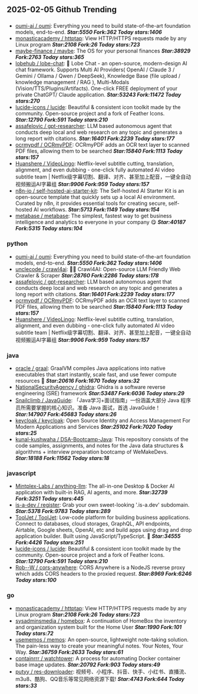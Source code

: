 ## 2025-02-05 Github Trending

### 
* [oumi-ai / oumi](https://github.com/oumi-ai/oumi): Everything you need to build state-of-the-art foundation models, end-to-end. ***Star:5550 Fork:362 Today stars:1406***
* [monasticacademy / httptap](https://github.com/monasticacademy/httptap): View HTTP/HTTPS requests made by any Linux program ***Star:2108 Fork:26 Today stars:723***
* [maybe-finance / maybe](https://github.com/maybe-finance/maybe): The OS for your personal finances ***Star:38929 Fork:2763 Today stars:365***
* [lobehub / lobe-chat](https://github.com/lobehub/lobe-chat): 🤯 Lobe Chat - an open-source, modern-design AI chat framework. Supports Multi AI Providers( OpenAI / Claude 3 / Gemini / Ollama / Qwen / DeepSeek), Knowledge Base (file upload / knowledge management / RAG ), Multi-Modals (Vision/TTS/Plugins/Artifacts). One-click FREE deployment of your private ChatGPT/ Claude application. ***Star:53243 Fork:11472 Today stars:270***
* [lucide-icons / lucide](https://github.com/lucide-icons/lucide): Beautiful & consistent icon toolkit made by the community. Open-source project and a fork of Feather Icons. ***Star:12790 Fork:591 Today stars:210***
* [assafelovic / gpt-researcher](https://github.com/assafelovic/gpt-researcher): LLM based autonomous agent that conducts deep local and web research on any topic and generates a long report with citations. ***Star:16401 Fork:2239 Today stars:177***
* [ocrmypdf / OCRmyPDF](https://github.com/ocrmypdf/OCRmyPDF): OCRmyPDF adds an OCR text layer to scanned PDF files, allowing them to be searched ***Star:15840 Fork:1113 Today stars:157***
* [Huanshere / VideoLingo](https://github.com/Huanshere/VideoLingo): Netflix-level subtitle cutting, translation, alignment, and even dubbing - one-click fully automated AI video subtitle team | Netflix级字幕切割、翻译、对齐、甚至加上配音，一键全自动视频搬运AI字幕组 ***Star:9906 Fork:959 Today stars:157***
* [n8n-io / self-hosted-ai-starter-kit](https://github.com/n8n-io/self-hosted-ai-starter-kit): The Self-hosted AI Starter Kit is an open-source template that quickly sets up a local AI environment. Curated by n8n, it provides essential tools for creating secure, self-hosted AI workflows. ***Star:5713 Fork:1149 Today stars:154***
* [metabase / metabase](https://github.com/metabase/metabase): The simplest, fastest way to get business intelligence and analytics to everyone in your company 😋 ***Star:40187 Fork:5315 Today stars:104***

### python
* [oumi-ai / oumi](https://github.com/oumi-ai/oumi): Everything you need to build state-of-the-art foundation models, end-to-end. ***Star:5550 Fork:362 Today stars:1406***
* [unclecode / crawl4ai](https://github.com/unclecode/crawl4ai): 🚀🤖 Crawl4AI: Open-source LLM Friendly Web Crawler & Scraper ***Star:28760 Fork:2286 Today stars:178***
* [assafelovic / gpt-researcher](https://github.com/assafelovic/gpt-researcher): LLM based autonomous agent that conducts deep local and web research on any topic and generates a long report with citations. ***Star:16401 Fork:2239 Today stars:177***
* [ocrmypdf / OCRmyPDF](https://github.com/ocrmypdf/OCRmyPDF): OCRmyPDF adds an OCR text layer to scanned PDF files, allowing them to be searched ***Star:15840 Fork:1113 Today stars:157***
* [Huanshere / VideoLingo](https://github.com/Huanshere/VideoLingo): Netflix-level subtitle cutting, translation, alignment, and even dubbing - one-click fully automated AI video subtitle team | Netflix级字幕切割、翻译、对齐、甚至加上配音，一键全自动视频搬运AI字幕组 ***Star:9906 Fork:959 Today stars:157***

### java
* [oracle / graal](https://github.com/oracle/graal): GraalVM compiles Java applications into native executables that start instantly, scale fast, and use fewer compute resources 🚀 ***Star:20616 Fork:1670 Today stars:32***
* [NationalSecurityAgency / ghidra](https://github.com/NationalSecurityAgency/ghidra): Ghidra is a software reverse engineering (SRE) framework ***Star:53487 Fork:6036 Today stars:29***
* [Snailclimb / JavaGuide](https://github.com/Snailclimb/JavaGuide): 「Java学习+面试指南」一份涵盖大部分 Java 程序员所需要掌握的核心知识。准备 Java 面试，首选 JavaGuide！ ***Star:147907 Fork:45683 Today stars:26***
* [keycloak / keycloak](https://github.com/keycloak/keycloak): Open Source Identity and Access Management For Modern Applications and Services ***Star:25102 Fork:7020 Today stars:25***
* [kunal-kushwaha / DSA-Bootcamp-Java](https://github.com/kunal-kushwaha/DSA-Bootcamp-Java): This repository consists of the code samples, assignments, and notes for the Java data structures & algorithms + interview preparation bootcamp of WeMakeDevs. ***Star:18188 Fork:11562 Today stars:18***

### javascript
* [Mintplex-Labs / anything-llm](https://github.com/Mintplex-Labs/anything-llm): The all-in-one Desktop & Docker AI application with built-in RAG, AI agents, and more. ***Star:32739 Fork:3251 Today stars:445***
* [is-a-dev / register](https://github.com/is-a-dev/register): Grab your own sweet-looking '.is-a.dev' subdomain. ***Star:5378 Fork:9783 Today stars:289***
* [ToolJet / ToolJet](https://github.com/ToolJet/ToolJet): Low-code platform for building business applications. Connect to databases, cloud storages, GraphQL, API endpoints, Airtable, Google sheets, OpenAI, etc and build apps using drag and drop application builder. Built using JavaScript/TypeScript. 🚀 ***Star:34555 Fork:4426 Today stars:251***
* [lucide-icons / lucide](https://github.com/lucide-icons/lucide): Beautiful & consistent icon toolkit made by the community. Open-source project and a fork of Feather Icons. ***Star:12790 Fork:591 Today stars:210***
* [Rob--W / cors-anywhere](https://github.com/Rob--W/cors-anywhere): CORS Anywhere is a NodeJS reverse proxy which adds CORS headers to the proxied request. ***Star:8969 Fork:6246 Today stars:100***

### go
* [monasticacademy / httptap](https://github.com/monasticacademy/httptap): View HTTP/HTTPS requests made by any Linux program ***Star:2108 Fork:26 Today stars:723***
* [sysadminsmedia / homebox](https://github.com/sysadminsmedia/homebox): A continuation of HomeBox the inventory and organization system built for the Home User ***Star:1990 Fork:101 Today stars:72***
* [usememos / memos](https://github.com/usememos/memos): An open-source, lightweight note-taking solution. The pain-less way to create your meaningful notes. Your Notes, Your Way. ***Star:36759 Fork:2633 Today stars:61***
* [containrrr / watchtower](https://github.com/containrrr/watchtower): A process for automating Docker container base image updates. ***Star:20792 Fork:903 Today stars:49***
* [putyy / res-downloader](https://github.com/putyy/res-downloader): 视频号、小程序、抖音、快手、小红书、直播流、m3u8、酷狗、QQ音乐等常见网络资源下载! ***Star:4743 Fork:644 Today stars:33***
